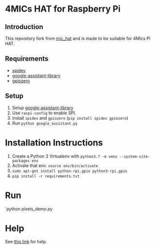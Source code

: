 4MICs HAT for Raspberry Pi
========================

## Introduction

This repository fork from [mic_hat](https://github.com/respeaker/mic_hat) and is made to be suitable for 4Mics Pi HAT.

## Requirements
+ [spidev](https://pypi.python.org/pypi/spidev)
+ [google-assistant-library](https://github.com/googlesamples/assistant-sdk-python/tree/master/google-assistant-sdk/googlesamples/assistant/library)
+ [gpiozero](http://gpiozero.readthedocs.io/)

## Setup
1. Setup [google-assistant-library](https://github.com/googlesamples/assistant-sdk-python/tree/master/google-assistant-sdk/googlesamples/assistant/library)
2. Use `raspi-config` to enable SPI.
3. Install `spidev` and `gpiozero` (`pip install spidev gpiozero`)
4. Run `python google_assistant.py`



# Installation Instructions

1. Create a Python 3 Virtualenv with `python3.7 -m venv --system-site-packages env`
2. Activate that env. `source env/bin/activate`
3. `sudo apt-get install python-rpi.gpio python3-rpi.gpio`
4. `pip install -r requirements.txt`

# Run 

`python pixels_demo.py


# Help

See [this link](https://www.seeedstudio.com/ReSpeaker-4-Mic-Array-for-Raspberry-Pi.html) for help.


